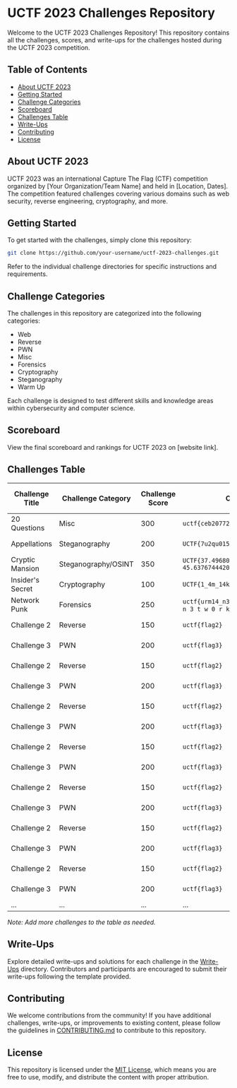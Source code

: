 # UCTF 2023 Challenges Repository

Welcome to the UCTF 2023 Challenges Repository! This repository contains all the challenges, scores, and write-ups for the challenges hosted during the UCTF 2023 competition.

## Table of Contents

- [About UCTF 2023](#about-uctf-2023)
- [Getting Started](#getting-started)
- [Challenge Categories](#challenge-categories)
- [Scoreboard](#scoreboard)
- [Challenges Table](#challenges-table)
- [Write-Ups](#write-ups)
- [Contributing](#contributing)
- [License](#license)

## About UCTF 2023

UCTF 2023 was an international Capture The Flag (CTF) competition organized by [Your Organization/Team Name] and held in [Location, Dates]. The competition featured challenges covering various domains such as web security, reverse engineering, cryptography, and more.

## Getting Started

To get started with the challenges, simply clone this repository:

```bash
git clone https://github.com/your-username/uctf-2023-challenges.git
```

Refer to the individual challenge directories for specific instructions and requirements.

## Challenge Categories

The challenges in this repository are categorized into the following categories:

- Web
- Reverse
- PWN
- Misc
- Forensics
- Cryptography
- Steganography
- Warm Up

Each challenge is designed to test different skills and knowledge areas within cybersecurity and computer science.

## Scoreboard

View the final scoreboard and rankings for UCTF 2023 on [website link].

## Challenges Table

| Challenge Title       | Challenge Category | Challenge Score | Challenge Flag    | Official Description/Write-up Link           |
|-----------------------|--------------------|-----------------|-------------------|---------------------------------------------|
| 20 Questions           | Misc                | 300             | `uctf{ceb20772e0c9d240c75eb26b0e37abee}`     | [20 Questions Write-up](https://github.com/UrmiaCTF/UCTF-2023/tree/main/20_questions_ctf#write-up) |
| Appellations           | Steganography            | 200             | `UCTF{7u2qu01535011741230f4242841j4n}`     | [Appellations Write-up](https://github.com/UrmiaCTF/UCTF-2023/tree/main/Appellations#-write-up) |
| Cryptic Mansion           | Steganography/OSINT                | 350             | `UCTF{37.496805716848954, 45.63767444207702}`     | [Cryptic Mansion Write-up](https://github.com/UrmiaCTF/UCTF-2023/tree/main/Cryptic-Mansion#-write-up) |
| Insider's Secret           | Cryptography            | 100             | `UCTF{1_4m_14k3_u2m14}`     | [Insider's Secret Write-up](https://github.com/UrmiaCTF/UCTF-2023/tree/main/Insiders-Secret#-write-up) |
| Network Punk           | Forensics                | 250             | `uctf{urm14_n3tw0rk}` or `uctf{u r m 1 4 _ n 3 t w 0 r k}`    | [Network Punk Write-up]([write-ups/challenge3.md](https://github.com/UrmiaCTF/UCTF-2023/tree/main/NetworkPunk#write-up)) |
| Challenge 2           | Reverse            | 150             | `uctf{flag2}`     | [Challenge 2 Write-up](write-ups/challenge2.md) |
| Challenge 3           | PWN                | 200             | `uctf{flag3}`     | [Challenge 3 Write-up](write-ups/challenge3.md) |
| Challenge 2           | Reverse            | 150             | `uctf{flag2}`     | [Challenge 2 Write-up](write-ups/challenge2.md) |
| Challenge 3           | PWN                | 200             | `uctf{flag3}`     | [Challenge 3 Write-up](write-ups/challenge3.md) |
| Challenge 2           | Reverse            | 150             | `uctf{flag2}`     | [Challenge 2 Write-up](write-ups/challenge2.md) |
| Challenge 3           | PWN                | 200             | `uctf{flag3}`     | [Challenge 3 Write-up](write-ups/challenge3.md) |
| Challenge 2           | Reverse            | 150             | `uctf{flag2}`     | [Challenge 2 Write-up](write-ups/challenge2.md) |
| Challenge 3           | PWN                | 200             | `uctf{flag3}`     | [Challenge 3 Write-up](write-ups/challenge3.md) |
| Challenge 2           | Reverse            | 150             | `uctf{flag2}`     | [Challenge 2 Write-up](write-ups/challenge2.md) |
| Challenge 3           | PWN                | 200             | `uctf{flag3}`     | [Challenge 3 Write-up](write-ups/challenge3.md) |
| Challenge 2           | Reverse            | 150             | `uctf{flag2}`     | [Challenge 2 Write-up](write-ups/challenge2.md) |
| Challenge 3           | PWN                | 200             | `uctf{flag3}`     | [Challenge 3 Write-up](write-ups/challenge3.md) |
| Challenge 2           | Reverse            | 150             | `uctf{flag2}`     | [Challenge 2 Write-up](write-ups/challenge2.md) |
| Challenge 3           | PWN                | 200             | `uctf{flag3}`     | [Challenge 3 Write-up](write-ups/challenge3.md) |
| ...                   | ...                | ...             | ...               | ...                                         |

*Note: Add more challenges to the table as needed.*

## Write-Ups

Explore detailed write-ups and solutions for each challenge in the [Write-Ups](write-ups/) directory. Contributors and participants are encouraged to submit their write-ups following the template provided.

## Contributing

We welcome contributions from the community! If you have additional challenges, write-ups, or improvements to existing content, please follow the guidelines in [CONTRIBUTING.md](CONTRIBUTING.md) to contribute to this repository.

## License

This repository is licensed under the [MIT License](LICENSE), which means you are free to use, modify, and distribute the content with proper attribution.
